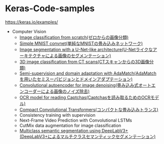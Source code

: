 # Keras-Code-samples

https://keras.io/examples/

* Computer Vision
  * [Image classification from scratch(ゼロからの画像分類)](Computer%20Vision/image_classification_from_scratch.ipynb)
  * [Simple MNIST convnet(単純なMNISTの畳み込みネットワーク)](Computer%20Vision/mnist_convnet.ipynb)
  * [Image segmentation with a U-Net-like architecture(U-Netライクなアーキテクチャによる画像のセグメンテーション)](Computer%20Vision/oxford_pets_image_segmentation.ipynb)
  * [3D image classification from CT scans(CTスキャンからの3D画像分類)](Computer%20Vision/3D_image_classification.ipynb)
  * [Semi-supervision and domain adaptation with AdaMatch(AdaMatchを用いたセミスーパビジョンとドメインアダプテーション)](Computer%20Vision/adamatch.ipynb)
  * [Convolutional autoencoder for image denoising(畳み込み式オートエンコーダーによる画像のノイズ除去)](Computer%20Vision/autoencoder.ipynb)
  * [OCR model for reading Captchas(Captchasを読み取るためのOCRモデル)](Computer%20Vision/captcha_ocr.ipynb)
  * [Compact Convolutional Transformers(コンパクトな畳み込みトランス)](Computer%20Vision/cct.ipynb)
  * Consistency training with supervision
  * Next-Frame Video Prediction with Convolutional LSTMs
  * CutMix data augmentation for image classification
  * [Multiclass semantic segmentation using DeepLabV3+(DeepLabV3+によるマルチクラスセマンティックセグメンテーション)](Computer%20Vision/deeplabv3_plus.ipynb)

